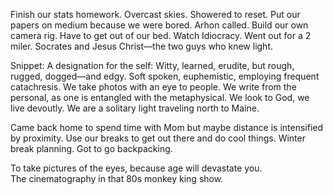 Finish our stats homework. Overcast skies. Showered to reset. Put our papers on medium because we were bored. Arhon called. Build our own camera rig. Have to get out of our bed. Watch Idiocracy. Went out for a 2 miler. Socrates and Jesus Christ—the two guys who knew light.

Snippet: A designation for the self: Witty, learned, erudite, but rough, rugged, dogged—and edgy. Soft spoken, euphemistic, employing frequent catachresis. We take photos with an eye to people. We write from the personal, as one is entangled with the metaphysical. We look to God, we live devoutly. We are a solitary light traveling north to Maine. 

Came back home to spend time with Mom but maybe distance is intensified by proximity. Use our breaks to get out there and do cool things. Winter break planning. Got to go backpacking. 

To take pictures of the eyes, because age will devastate you.   
The cinematography in that 80s monkey king show.
